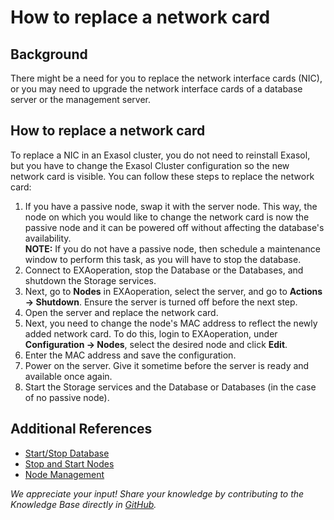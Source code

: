 # How to replace a network card 
## Background

There might be a need for you to replace the network interface cards (NIC), or you may need to upgrade the network interface cards of a database server or the management server. 

## How to replace a network card

To replace a NIC in an Exasol cluster, you do not need to reinstall Exasol, but you have to change the Exasol Cluster configuration so the new network card is visible. You can follow these steps to replace the network card:

1. If you have a passive node, swap it with the server node. This way, the node on which you would like to change the network card is now the passive node and it can be powered off without affecting the database's availability.  
**NOTE:** If you do not have a passive node, then schedule a maintenance window to perform this task, as you will have to stop the database.
2. Connect to EXAoperation, stop the Database or the Databases, and shutdown the Storage services.
3. Next, go to **Nodes** in EXAoperation, select the server, and go to **Actions -> Shutdown**. Ensure the server is turned off before the next step.
4. Open the server and replace the network card.
5. Next, you need to change the node's MAC address to reflect the newly added network card. To do this, login to EXAoperation, under **Configuration -> Nodes**, select the desired node and click **Edit**.
6. Enter the MAC address and save the configuration.
7. Power on the server. Give it sometime before the server is ready and available once again.
8. Start the Storage services and the Database or Databases (in the case of no passive node).

## Additional References

* [Start/Stop Database](https://docs.exasol.com/administration/on-premise/manage_database/start_stop_db.htm)
* [Stop and Start Nodes](https://docs.exasol.com/administration/on-premise/nodes/stop_start_nodes.htm)
* [Node Management](https://docs.exasol.com/administration/on-premise/manage_nodes.htm)

*We appreciate your input! Share your knowledge by contributing to the Knowledge Base directly in [GitHub](https://github.com/exasol/public-knowledgebase).* 
